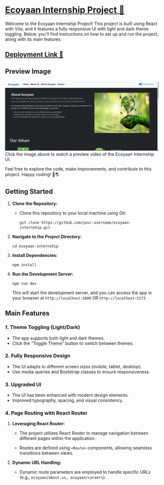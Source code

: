 # [Ecoyaan Internship Project 🔗](https://internship-assgn.vercel.app/)

Welcome to the Ecoyaan Internship Project! This project is built using React with Vite, and it features a fully responsive UI with light and dark theme toggling. Below, you'll find instructions on how to set up and run the project, along with its main features.


## [Deployment Link 📌](https://internship-assgn.vercel.app/)



## Preview Image

![Ecoyaan Internship UI Preview](./src/assets/output.png)
Click the image above to watch a preview video of the Ecoyaan Internship UI.

Feel free to explore the code, make improvements, and contribute to this project. Happy coding! 🌿🌎

## Getting Started

1. **Clone the Repository:**
   - Clone this repository to your local machine using Git:
     ```
     git clone https://github.com/your-username/ecoyaan-internship.git
     ```

2. **Navigate to the Project Directory:**
   ```
   cd ecoyaan-internship
   ```

3. **Install Dependencies:**
   ```
   npm install
   ```

4. **Run the Development Server:**
   ```
   npm run dev
   ```
   This will start the development server, and you can access the app in your browser at `http://localhost:3000` OR `http://localhost:5173`.

## Main Features

### 1. Theme Toggling (Light/Dark)
- The app supports both light and dark themes.
- Click the "Toggle Theme" button to switch between themes.

### 2. Fully Responsive Design
- The UI adapts to different screen sizes (mobile, tablet, desktop).
- Use media queries and Bootstrap classes to ensure responsiveness.

### 3. Upgraded UI
- The UI has been enhanced with modern design elements.
- Improved typography, spacing, and visual consistency.


### 4. Page Routing with React Router

1. **Leveraging React Router:**
   - The project utilizes React Router to manage navigation between different pages within the application.

   - Routes are defined using `<Route>` components, allowing seamless transitions between views.

2. **Dynamic URL Handling:**
   - Dynamic route parameters are employed to handle specific URLs (e.g., `ecoyaan/about-us, ecoyaan/careers`).